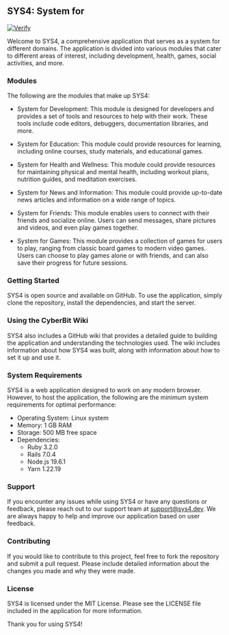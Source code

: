 ## SYS4: System for

[![Verify](https://github.com/sys4-dev/sys4/actions/workflows/verify.yml/badge.svg)](https://github.com/sys4-dev/sys4/actions/workflows/verify.yml)

Welcome to SYS4, a comprehensive application that serves as a system for different domains. The application is divided into various modules that cater to different areas of interest, including development, health, games, social activities, and more.

### Modules

The following are the modules that make up SYS4:

- System for Development: This module is designed for developers and provides a set of tools and resources to help with their work. These tools include code editors, debuggers, documentation libraries, and more.

- System for Education: This module could provide resources for learning, including online courses, study materials, and educational games.

- System for Health and Wellness: This module could provide resources for maintaining physical and mental health, including workout plans, nutrition guides, and meditation exercises.

- System for News and Information: This module could provide up-to-date news articles and information on a wide range of topics.

- System for Friends: This module enables users to connect with their friends and socialize online. Users can send messages, share pictures and videos, and even play games together.

- System for Games: This module provides a collection of games for users to play, ranging from classic board games to modern video games. Users can choose to play games alone or with friends, and can also save their progress for future sessions.

### Getting Started

SYS4 is open source and available on GitHub. To use the application, simply clone the repository, install the dependencies, and start the server.

### Using the CyberBit Wiki

SYS4 also includes a GitHub wiki that provides a detailed guide to building the application and understanding the technologies used. The wiki includes information about how SYS4 was built, along with information about how to set it up and use it.

### System Requirements

SYS4 is a web application designed to work on any modern browser. However, to host the application, the following are the minimum system requirements for optimal performance:

- Operating System: Linux system
- Memory: 1 GB RAM
- Storage: 500 MB free space
- Dependencies:
  - Ruby 3.2.0
  - Rails 7.0.4
  - Node.js 19.6.1
  - Yarn 1.22.19

### Support

If you encounter any issues while using SYS4 or have any questions or feedback, please reach out to our support team at support@sys4.dev. We are always happy to help and improve our application based on user feedback.

### Contributing

If you would like to contribute to this project, feel free to fork the repository and submit a pull request. Please include detailed information about the changes you made and why they were made.

### License

SYS4 is licensed under the MIT License. Please see the LICENSE file included in the application for more information.

Thank you for using SYS4!
